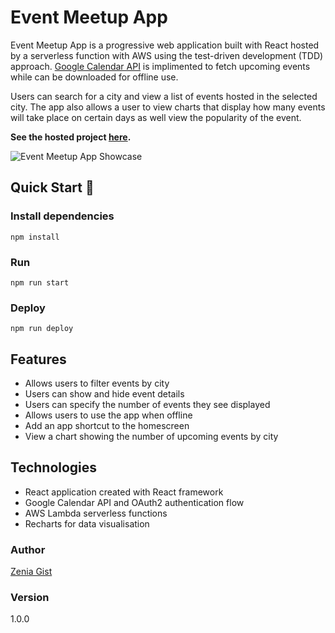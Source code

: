 # Event Meetup App

Event Meetup App is a progressive web application built with React hosted by a serverless function with AWS using the test-driven development (TDD) approach. [Google Calendar API](https://developers.google.com/calendar) is implimented to fetch upcoming events while can be downloaded for offline use.

Users can search for a city and view a list of events hosted in the selected city. The app also allows a user to view charts that display how many events will take place on certain days as well view the popularity of the event.

**See the hosted project [here](https://zeniagist.github.io/eventmeetup/).**

![Event Meetup App Showcase](src/eventmeetupshowcase.gif)

## Quick Start 🚀

### Install dependencies

```
npm install
```

### Run

```
npm run start
```

### Deploy

```
npm run deploy
```

## Features

- Allows users to filter events by city
- Users can show and hide event details
- Users can specify the number of events they see displayed
- Allows users to use the app when offline
- Add an app shortcut to the homescreen
- View a chart showing the number of upcoming events by city

## Technologies
- React application created with React framework
- Google Calendar API and OAuth2 authentication flow
- AWS Lambda serverless functions
- Recharts for data visualisation

### Author

[Zenia Gist](https://zeniagist.github.io)

### Version

1.0.0
